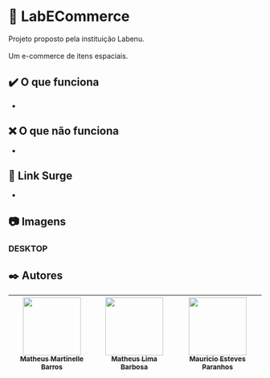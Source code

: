 # :page_facing_up: LabECommerce
Projeto proposto pela instituição Labenu.
<br>
<br>
Um e-commerce de itens espaciais.

## :heavy_check_mark: O que funciona
* 

## :x: O que não funciona
* 

## :link: Link Surge 
* 


## :camera: Imagens

### **DESKTOP**


## :black_nib: Autores

| [<img src="https://avatars.githubusercontent.com/u/98998030?v=4" width=115><br><sub>Matheus Martinelle Barros</sub>](https://github.com/MatthsMB) | [<img src="https://avatars.githubusercontent.com/u/66211665?v=4" width=115><br><sub>Matheus Lima Barbosa</sub>](https://github.com/Pods89) |  [<img src="https://avatars.githubusercontent.com/u/99101136?v=4" width=115><br><sub>Mauricio Esteves Paranhos</sub>](https://github.com/MateusViniciusRs) |
| :---: | :---: | :---: |
